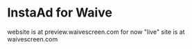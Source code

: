 # InstaAd for Waive

website is at preview.waivescreen.com for now
"live" site is at waivescreen.com
